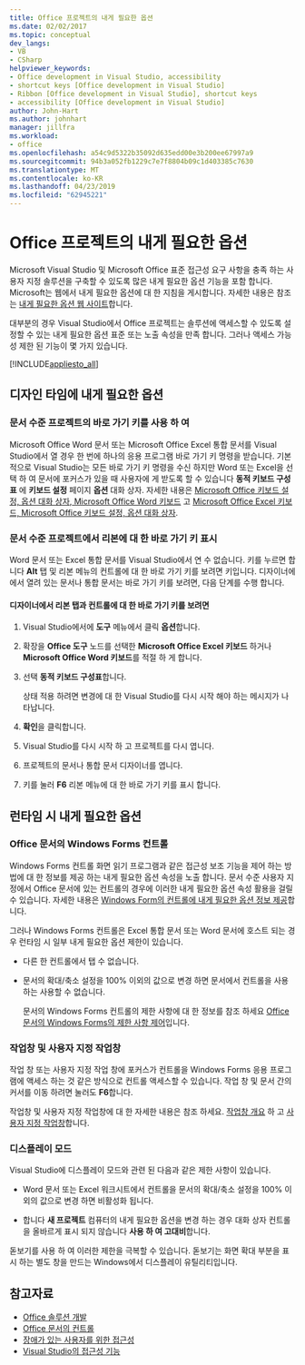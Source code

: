 ```yaml
---
title: Office 프로젝트의 내게 필요한 옵션
ms.date: 02/02/2017
ms.topic: conceptual
dev_langs:
- VB
- CSharp
helpviewer_keywords:
- Office development in Visual Studio, accessibility
- shortcut keys [Office development in Visual Studio]
- Ribbon [Office development in Visual Studio], shortcut keys
- accessibility [Office development in Visual Studio]
author: John-Hart
ms.author: johnhart
manager: jillfra
ms.workload:
- office
ms.openlocfilehash: a54c9d5322b35092d635edd00e3b200ee67997a9
ms.sourcegitcommit: 94b3a052fb1229c7e7f8804b09c1d403385c7630
ms.translationtype: MT
ms.contentlocale: ko-KR
ms.lasthandoff: 04/23/2019
ms.locfileid: "62945221"
---
```

# <a name="accessibility-in-office-projects"></a>Office 프로젝트의 내게 필요한 옵션

Microsoft Visual Studio 및 Microsoft Office 표준 접근성 요구 사항을 충족 하는 사용자 지정 솔루션을 구축할 수 있도록 많은 내게 필요한 옵션 기능을 포함 합니다. Microsoft는 웹에서 내게 필요한 옵션에 대 한 지침을 게시합니다. 자세한 내용은 참조는 [내게 필요한 옵션 웹 사이트](http://go.microsoft.com/fwlink/?LinkID=37113)합니다.

대부분의 경우 Visual Studio에서 Office 프로젝트는 솔루션에 액세스할 수 있도록 설정할 수 있는 내게 필요한 옵션 표준 또는 노출 속성을 만족 합니다. 그러나 액세스 가능성 제한 된 기능이 몇 가지 있습니다.

[!INCLUDE[appliesto_all](../vsto/includes/appliesto-all-md.md)]

## <a name="accessibility-at-design-time"></a>디자인 타임에 내게 필요한 옵션

### <a name="use-shortcut-keys-in-document-level-projects"></a>문서 수준 프로젝트의 바로 가기 키를 사용 하 여
 Microsoft Office Word 문서 또는 Microsoft Office Excel 통합 문서를 Visual Studio에서 열 경우 한 번에 하나의 응용 프로그램 바로 가기 키 명령을 받습니다. 기본적으로 Visual Studio는 모든 바로 가기 키 명령을 수신 하지만 Word 또는 Excel을 선택 하 여 문서에 포커스가 있을 때 사용자에 게 받도록 할 수 있습니다 **동적 키보드 구성표** 에 **키보드 설정** 페이지 **옵션** 대화 상자. 자세한 내용은 [Microsoft Office 키보드 설정, 옵션 대화 상자, Microsoft Office Word 키보드](../vsto/microsoft-office-word-keyboard-microsoft-office-keyboard-settings-options-dialog-box.md) 고 [Microsoft Office Excel 키보드, Microsoft Office 키보드 설정, 옵션 대화 상자](../vsto/microsoft-office-excel-keyboard-microsoft-office-keyboard-settings-options-dialog-box.md).

### <a name="display-shortcut-keys-for-the-ribbon-in-document-level-projects"></a>문서 수준 프로젝트에서 리본에 대 한 바로 가기 키 표시
 Word 문서 또는 Excel 통합 문서를 Visual Studio에서 연 수 없습니다. 키를 누르면 합니다 **Alt** 탭 및 리본 메뉴의 컨트롤에 대 한 바로 가기 키를 보려면 키입니다. 디자이너에에서 열려 있는 문서나 통합 문서는 바로 가기 키를 보려면, 다음 단계를 수행 합니다.

#### <a name="to-view-shortcut-keys-for-ribbon-tabs-and-controls-in-the-designer"></a>디자이너에서 리본 탭과 컨트롤에 대 한 바로 가기 키를 보려면

1. Visual Studio에서에 **도구** 메뉴에서 클릭 **옵션**합니다.

2. 확장을 **Office 도구** 노드를 선택한 **Microsoft Office Excel 키보드** 하거나 **Microsoft Office Word 키보드**를 적절 하 게 합니다.

3. 선택 **동적 키보드 구성표**합니다.

     상태 적용 하려면 변경에 대 한 Visual Studio를 다시 시작 해야 하는 메시지가 나타납니다.

4. **확인**을 클릭합니다.

5. Visual Studio를 다시 시작 하 고 프로젝트를 다시 엽니다.

6. 프로젝트의 문서나 통합 문서 디자이너를 엽니다.

7. 키를 눌러 **F6** 리본 메뉴에 대 한 바로 가기 키를 표시 합니다.

## <a name="accessibility-at-runtime"></a>런타임 시 내게 필요한 옵션

### <a name="windows-forms-controls-on-office-documents"></a>Office 문서의 Windows Forms 컨트롤
 Windows Forms 컨트롤 화면 읽기 프로그램과 같은 접근성 보조 기능을 제어 하는 방법에 대 한 정보를 제공 하는 내게 필요한 옵션 속성을 노출 합니다. 문서 수준 사용자 지정에서 Office 문서에 있는 컨트롤의 경우에 이러한 내게 필요한 옵션 속성 활용을 걸릴 수 있습니다. 자세한 내용은 [Windows Form의 컨트롤에 내게 필요한 옵션 정보 제공](/dotnet/framework/winforms/controls/providing-accessibility-information-for-controls-on-a-windows-form)합니다.

 그러나 Windows Forms 컨트롤은 Excel 통합 문서 또는 Word 문서에 호스트 되는 경우 런타임 시 일부 내게 필요한 옵션 제한이 있습니다.

- 다른 한 컨트롤에서 탭 수 없습니다.

- 문서의 확대/축소 설정을 100% 이외의 값으로 변경 하면 문서에서 컨트롤을 사용 하는 사용할 수 없습니다.

  문서의 Windows Forms 컨트롤의 제한 사항에 대 한 정보를 참조 하세요 [Office 문서의 Windows Forms의 제한 사항 제어](../vsto/limitations-of-windows-forms-controls-on-office-documents.md)입니다.

### <a name="actions-panes-and-custom-task-panes"></a>작업창 및 사용자 지정 작업창
 작업 창 또는 사용자 지정 작업 창에 포커스가 컨트롤을 Windows Forms 응용 프로그램에 액세스 하는 것 같은 방식으로 컨트롤 액세스할 수 있습니다. 작업 창 및 문서 간의 커서를 이동 하려면 눌러도 **F6**합니다.

 작업창 및 사용자 지정 작업창에 대 한 자세한 내용은 참조 하세요. [작업창 개요](../vsto/actions-pane-overview.md) 하 고 [사용자 지정 작업창](../vsto/custom-task-panes.md)합니다.

### <a name="display-modes"></a>디스플레이 모드

Visual Studio에 디스플레이 모드와 관련 된 다음과 같은 제한 사항이 있습니다.

- Word 문서 또는 Excel 워크시트에서 컨트롤을 문서의 확대/축소 설정을 100% 이외의 값으로 변경 하면 비활성화 됩니다.

- 합니다 **새 프로젝트** 컴퓨터의 내게 필요한 옵션을 변경 하는 경우 대화 상자 컨트롤을 올바르게 표시 되지 않습니다 **사용 하 여 고대비**합니다.

돋보기를 사용 하 여 이러한 제한을 극복할 수 있습니다. 돋보기는 화면 확대 부분을 표시 하는 별도 창을 만드는 Windows에서 디스플레이 유틸리티입니다.

## <a name="see-also"></a>참고자료

- [Office 솔루션 개발](../vsto/developing-office-solutions.md)
- [Office 문서의 컨트롤](../vsto/controls-on-office-documents.md)
- [장애가 있는 사용자를 위한 접근성](../ide/reference/accessibility-for-people-with-disabilities.md)
- [Visual Studio의 접근성 기능](../ide/reference/accessibility-features-of-visual-studio.md)